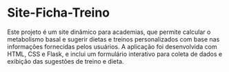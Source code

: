 # Site-Ficha-Treino

Este projeto é um site dinâmico para academias, que permite calcular o metabolismo basal e sugerir dietas e treinos personalizados com base nas informações fornecidas pelos usuários. A aplicação foi desenvolvida com HTML, CSS e Flask, e inclui um formulário interativo para coleta de dados e exibição das sugestões de treino e dieta.
